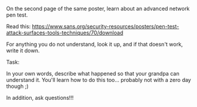 On the second page of the same poster, learn about an advanced network pen test. 

Read this: https://www.sans.org/security-resources/posters/pen-test-attack-surfaces-tools-techniques/70/download

For anything you do not understand, look it up, and if that doesn't work, write it down. 

Task: 

In your own words, describe what happened so that your grandpa can understand it. You'll learn how to do this too... probably not with a zero day though ;)

In addition, ask questions!!!